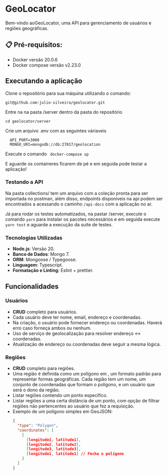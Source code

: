 # GeoLocator

Bem-vindo aoGeoLocator, uma API para gerenciamento de usuários e regiões geográficas.

## 📋 Pré-requisitos:
- Docker versão 20.0.6
- Docker compose versão v2.23.0

## Executando a aplicação
Clone o repositório para sua máquina utilizando o comando:

`git@github.com:julio-silveira/geolocator.git`

Entre na na pasta /server dentro da pasta do repositório

`cd geolocator/server`

Crie um arquivo .env com as seguintes váriaveis 

```
  API_PORT=3000
  MONGO_URI=mongodb://db:27017/geolocation

```
Execute o comando 
` docker-compose up`

E aguarde os containeres ficarem de pé e em seguida pode testar a aplicação!

### Testando a API

Na pasta collections/ tem um arquivo com a coleção pronta para ser importada no postman, além disso, endpoints disponíveis na api podem ser encontrados a acessando o caminho `/api-docs` com a aplicação no ar.

Já para rodar os testes automatizados, na pastar /server, execute o comando `yarn` para instalar os pacotes necessários e em seguida execute `yarn test` e aguarde  a execução da suite de testes.

### Tecnologias Utilizadas
- **Node.js**: Versão 20.
- **Banco de Dados**: Mongo 7.
- **ORM**: Mongoose / Typegoose.
- **Linguagem**: Typescript.
- **Formatação e Linting**: Eslint + prettier.

## Funcionalidades 

### Usuários
- **CRUD** completo para usuários.
- Cada usuário deve ter nome, email, endereço e coordenadas.
- Na criação, o usuário pode fornecer endereço ou coordenadas. Haverá erro caso forneça ambos ou nenhum.
- Uso de serviço de geolocalização para resolver endereço ↔ coordenadas.
- Atualização de endereço ou coordenadas deve seguir a mesma lógica.

### Regiões
- **CRUD** completo para regiões.
- Uma região é definida como um polígono em 	, um formato padrão para representar formas geográficas. Cada região tem um nome, um conjunto de coordenadas que formam o polígono, e um usuário que será o dono da região.
- Listar regiões contendo um ponto específico.
- Listar regiões a uma certa distância de um ponto, com opção de filtrar regiões não pertencentes ao usuário que fez a requisição.
- Exemplo de um polígono simples em GeoJSON:
  ```json
  {
    "type": "Polygon",
    "coordinates": [
      [
        [longitude1, latitude1],
        [longitude2, latitude2],
        [longitude3, latitude3],
        [longitude1, latitude1] // Fecha o polígono
      ]
    ]
  }
  ```
